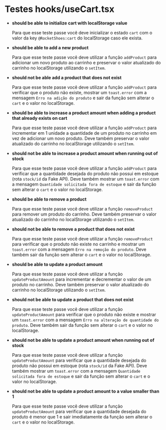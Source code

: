 # Testes hooks/useCart.tsx
- **should be able to initialize cart with localStorage value**

    Para que esse teste passe você deve inicializar o estado `cart` com o valor da key `@RocketShoes:cart` do localStorage caso ele exista.

- **should be able to add a new product**

    Para que esse teste passe você deve utilizar a função `addProduct` para adicionar um novo produto ao carrinho e preservar o valor atualizado do carrinho no localStorage utilizando o `setItem`.

- **should not be able add a product that does not exist**

    Para que esse teste passe você deve utilizar a função `addProduct` para verificar que o produto não existe, mostrar um `toast.error` com a mensagem `Erro na adição do produto` e sair da função sem alterar o `cart` e o valor no localStorage.

- **should be able to increase a product amount when adding a product that already exists on cart**

    Para que esse teste passe você deve utilizar a função `addProduct` para incrementar em 1 unidade a quantidade de um produto no carrinho em vez de adicionar um novo produto. Deve também preservar o valor atualizado do carrinho no localStorage utilizando o `setItem`.

- **should not be able to increase a product amount when running out of stock**

    Para que esse teste passe você deve utilizar a função `addProduct` para verificar que a quantidade desejada do produto não possui em estoque (rota `stock/id` da Fake API). Deve também mostrar um `toast.error` com a mensagem `Quantidade solicitada fora de estoque` e sair da função sem alterar o `cart` e o valor no localStorage.

- **should be able to remove a product**

    Para que esse teste passe você deve utilizar a função `removeProduct` para remover um produto do carrinho. Deve também preservar o valor atualizado do carrinho no localStorage utilizando o `setItem`.

- **should not be able to remove a product that does not exist**

    Para que esse teste passe você deve utilizar a função `removeProduct` para verificar que o produto não existe no carrinho e mostrar um `toast.error` com a mensagem `Erro na remoção do produto`. Deve também sair da função sem alterar o `cart` e o valor no localStorage.

- **should be able to update a product amount**

    Para que esse teste passe você deve utilizar a função `updateProductAmount` para incrementar e decrementar o valor de um produto no carrinho. Deve também preservar o valor atualizado do carrinho no localStorage utilizando o `setItem`.

- **should not be able to update a product that does not exist**

    Para que esse teste passe você deve utilizar a função `updateProductAmount` para verificar que o produto não existe e mostrar um `toast.error` com a mensagem `Erro na alteração de quantidade do produto`. Deve também sair da função sem alterar o `cart` e o valor no localStorage.

- **should not be able to update a product amount when running out of stock**

    Para que esse teste passe você deve utilizar a função `updateProductAmount` para verificar que a quantidade desejada do produto não possui em estoque (rota `stock/id` da Fake API). Deve também mostrar um `toast.error` com a mensagem `Quantidade solicitada fora de estoque` e sair da função sem alterar o `cart` e o valor no localStorage.

- **should not be able to update a product amount to a value smaller than 1**

    Para que esse teste passe você deve utilizar a função `updateProductAmount` para verificar que a quantidade desejada do produto é menor que 1 e sair imediatamente da função sem alterar o `cart` e o valor no localStorage.
